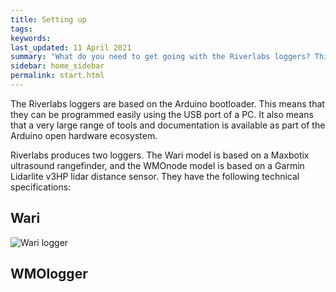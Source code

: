 ```yaml
---
title: Setting up
tags:
keywords: 
last_updated: 11 April 2021
summary: "What do you need to get going with the Riverlabs loggers? This page gives an overview of the hardware and software that you will need to program the loggers."
sidebar: home_sidebar
permalink: start.html
---
```


The Riverlabs loggers are based on the Arduino bootloader. This means that they can be programmed easily using the USB port of a PC. It also means that a very large range of tools and documentation is available as part of the Arduino open hardware ecosystem. 




Riverlabs produces two loggers. The Wari model is based on a Maxbotix ultrasound rangefinder, and the WMOnode model is based on a Garmin Lidarlite v3HP lidar distance sensor. They have the following technical specifications:

## Wari 

![Wari logger](images/Wari_v1.jpg "Wari logger")

## WMOlogger


